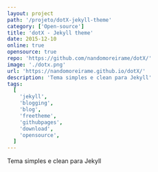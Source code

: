 ```yaml
---
layout: project
path: '/projeto/dotX-jekyll-theme'
category: ['Open-source']
title: 'dotX - Jekyll theme'
date: 2015-12-10
online: true
opensource: true
repo: 'https://github.com/nandomoreirame/dotX/'
image: './dotx.png'
url: 'https://nandomoreirame.github.io/dotX/'
description: 'Tema simples e clean para Jekyll'
tags:
  [
    'jekyll',
    'blogging',
    'blog',
    'freetheme',
    'githubpages',
    'download',
    'opensource',
  ]
---
```


Tema simples e clean para Jekyll
